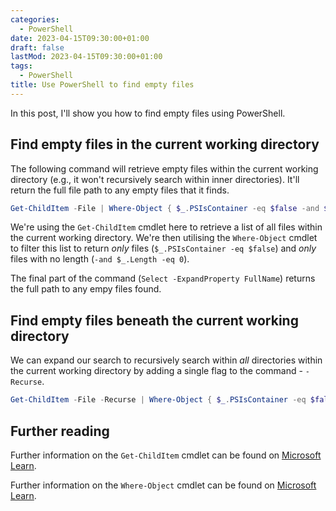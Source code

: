 ```yaml
---
categories:
  - PowerShell
date: 2023-04-15T09:30:00+01:00
draft: false
lastMod: 2023-04-15T09:30:00+01:00
tags:
  - PowerShell
title: Use PowerShell to find empty files
---
```


In this post, I'll show you how to find empty files using PowerShell.

## Find empty files in the current working directory

The following command will retrieve empty files within the current working
directory (e.g., it won't recursively search within inner directories).
It'll return the full file path to any empty files that it finds.

```powershell
Get-ChildItem -File | Where-Object { $_.PSIsContainer -eq $false -and $_.Length -eq 0 } | Select -ExpandProperty FullName
```

We're using the `Get-ChildItem` cmdlet here to retrieve a list of all files
within the current working directory. We're then utilising the `Where-Object`
cmdlet to filter this list to return _only_ files
(`$_.PSIsContainer -eq $false`) and _only_ files with no length
(`-and $_.Length -eq 0`).

The final part of the command (`Select -ExpandProperty FullName`) returns
the full path to any empy files found.

## Find empty files beneath the current working directory

We can expand our search to recursively search within _all_ directories within
the current working directory by adding a single flag to the command -
`-Recurse`.

```powershell
Get-ChildItem -File -Recurse | Where-Object { $_.PSIsContainer -eq $false -and $_.Length -eq 0 } | Select -ExpandProperty FullName
```

## Further reading

Further information on the `Get-ChildItem` cmdlet can be found on
[Microsoft Learn](https://learn.microsoft.com/en-us/powershell/module/microsoft.powershell.management/get-childitem).

Further information on the `Where-Object` cmdlet can be found on
[Microsoft Learn](https://learn.microsoft.com/en-us/powershell/module/microsoft.powershell.core/where-object?view=powershell-7.3).
